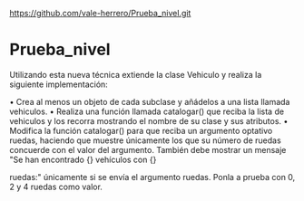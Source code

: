 https://github.com/vale-herrero/Prueba_nivel.git

# Prueba_nivel

Utilizando esta nueva técnica extiende la clase Vehiculo y realiza la siguiente implementación:


• Crea al menos un objeto de cada subclase y añádelos a una lista llamada vehiculos.
• Realiza una función llamada catalogar() que reciba la lista de vehiculos y los recorra mostrando el nombre de su clase y sus atributos.
• Modifica la función catalogar() para que reciba un argumento optativo ruedas, haciendo que muestre únicamente los que su número de ruedas concuerde con el valor del argumento. También debe mostrar un mensaje "Se han encontrado {} vehículos con {}
 
ruedas:" únicamente si se envía el argumento ruedas. Ponla a prueba con 0, 2 y 4 ruedas como valor.
